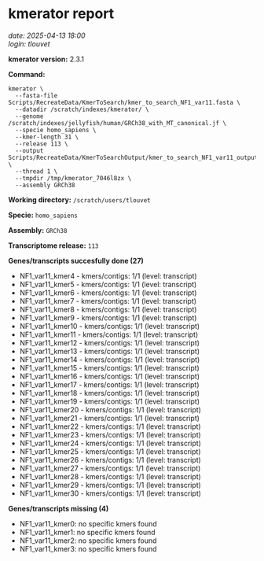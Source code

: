 # kmerator report
*date: 2025-04-13 18:00*  
*login: tlouvet*

**kmerator version:** 2.3.1

**Command:**

```
kmerator \
  --fasta-file Scripts/RecreateData/KmerToSearch/kmer_to_search_NF1_var11.fasta \
  --datadir /scratch/indexes/kmerator/ \
  --genome /scratch/indexes/jellyfish/human/GRCh38_with_MT_canonical.jf \
  --specie homo_sapiens \
  --kmer-length 31 \
  --release 113 \
  --output Scripts/RecreateData/KmerToSearchOutput/kmer_to_search_NF1_var11_output \
  --thread 1 \
  --tmpdir /tmp/kmerator_7046l8zx \
  --assembly GRCh38
```

**Working directory:** `/scratch/users/tlouvet`

**Specie:** `homo_sapiens`

**Assembly:** `GRCh38`

**Transcriptome release:** `113`

**Genes/transcripts succesfully done (27)**

- NF1_var11_kmer4 - kmers/contigs: 1/1 (level: transcript)
- NF1_var11_kmer5 - kmers/contigs: 1/1 (level: transcript)
- NF1_var11_kmer6 - kmers/contigs: 1/1 (level: transcript)
- NF1_var11_kmer7 - kmers/contigs: 1/1 (level: transcript)
- NF1_var11_kmer8 - kmers/contigs: 1/1 (level: transcript)
- NF1_var11_kmer9 - kmers/contigs: 1/1 (level: transcript)
- NF1_var11_kmer10 - kmers/contigs: 1/1 (level: transcript)
- NF1_var11_kmer11 - kmers/contigs: 1/1 (level: transcript)
- NF1_var11_kmer12 - kmers/contigs: 1/1 (level: transcript)
- NF1_var11_kmer13 - kmers/contigs: 1/1 (level: transcript)
- NF1_var11_kmer14 - kmers/contigs: 1/1 (level: transcript)
- NF1_var11_kmer15 - kmers/contigs: 1/1 (level: transcript)
- NF1_var11_kmer16 - kmers/contigs: 1/1 (level: transcript)
- NF1_var11_kmer17 - kmers/contigs: 1/1 (level: transcript)
- NF1_var11_kmer18 - kmers/contigs: 1/1 (level: transcript)
- NF1_var11_kmer19 - kmers/contigs: 1/1 (level: transcript)
- NF1_var11_kmer20 - kmers/contigs: 1/1 (level: transcript)
- NF1_var11_kmer21 - kmers/contigs: 1/1 (level: transcript)
- NF1_var11_kmer22 - kmers/contigs: 1/1 (level: transcript)
- NF1_var11_kmer23 - kmers/contigs: 1/1 (level: transcript)
- NF1_var11_kmer24 - kmers/contigs: 1/1 (level: transcript)
- NF1_var11_kmer25 - kmers/contigs: 1/1 (level: transcript)
- NF1_var11_kmer26 - kmers/contigs: 1/1 (level: transcript)
- NF1_var11_kmer27 - kmers/contigs: 1/1 (level: transcript)
- NF1_var11_kmer28 - kmers/contigs: 1/1 (level: transcript)
- NF1_var11_kmer29 - kmers/contigs: 1/1 (level: transcript)
- NF1_var11_kmer30 - kmers/contigs: 1/1 (level: transcript)


**Genes/transcripts missing (4)**

- NF1_var11_kmer0: no specific kmers found
- NF1_var11_kmer1: no specific kmers found
- NF1_var11_kmer2: no specific kmers found
- NF1_var11_kmer3: no specific kmers found
